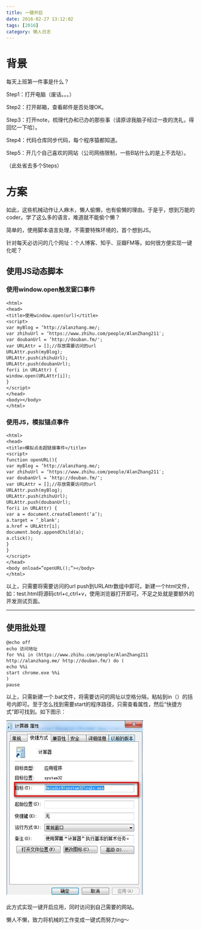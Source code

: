 ```yaml
---
title: 一键开启
date: 2016-02-27 13:12:02
tags: [2016]
category: 懒人日志
---
```

# 背景
每天上班第一件事是什么？

Step1：打开电脑（废话。。。）

Step2：打开邮箱，查看邮件是否处理OK。

Step3：打开note，梳理代办和已办的那些事（请原谅我脑子经过一夜的洗礼，得回忆一下哈）。

Step4：代码仓库同步代码，每个程序猿都知道。

Step5：开几个自己喜欢的网站（公司网络限制，一些B站什么的是上不去哒）。

（此处省去多个Steps）

<!----more-->

# 方案
如此，这些机械动作让人麻木，懒人偷懒，也有偷懒的理由。于是乎，想到万能的coder。学了这么多的语言，难道就不能偷个懒？


简单的，使用脚本语言处理，不需要特殊环境的，首个想到JS。

针对每天必访问的几个网址：个人博客、知乎、豆瓣FM等。如何很方便实现一键化呢？

## 使用JS动态脚本
### 使用window.open触发窗口事件
```
<html>
<head>
<title>使用window.open(url)</title>
<script>
var myBlog = ‘http://alanzhang.me/;
var zhihuUrl = ‘https://www.zhihu.com/people/AlanZhang211′;
var doubanUrl = ‘http://douban.fm/';
var URLAttr = [];//存放需要访问的url
URLAttr.push(myBlog);
URLAttr.push(zhihuUrl);
URLAttr.push(doubanUrl);
for(i in URLAttr) {
window.open(URLAttr[i]);
}
</script>
</head>
<body></body>
</html>
```
### 使用JS，模拟锚点事件
```
<html>
<head>
<title>模拟点击超链接事件</title>
<script>
function openURL(){
var myBlog = ‘http://alanzhang.me/;
var zhihuUrl = ‘https://www.zhihu.com/people/AlanZhang211′;
var doubanUrl = ‘http://douban.fm/';
var URLAttr = [];//存放需要访问的url
URLAttr.push(myBlog);
URLAttr.push(zhihuUrl);
URLAttr.push(doubanUrl);
for(i in URLAttr) {
var a = document.createElement(‘a’);
a.target = ‘_blank';
a.href = URLAttr[i];
document.body.appendChild(a);
a.click();
}
}
</script>
</head>
<body onload=”openURL();”></body>
</html>
```
以上，只需要将需要访问的url push到URLAttr数组中即可。新建一个html文件，如：test.html将源码ctrl+c,ctrl+v，使用浏览器打开即可。不足之处就是要额外的开发测试页面。

---
## 使用批处理
```
@echo off
echo 访问地址
for %%i in (https://www.zhihu.com/people/AlanZhang211 http://alanzhang.me/ http://douban.fm/) do (
echo %%i
start chrome.exe %%i
)
pause
```
以上，只需新建一个.bat文件，将需要访问的网址以空格分隔，粘帖到in（）的括号内即可。至于怎么找到需要start的程序路径，只需查看属性，然后“快捷方式”即可找到。如下图示：

![](https://github.com/alanzhang211/blog-image/raw/master/2016/02/27%E6%8D%95%E8%8E%B7.JPG)

此方式实现一键开启应用，同时访问到自己需要的网站。

懒人不懒，致力将机械的工作变成一键式而努力ing～
